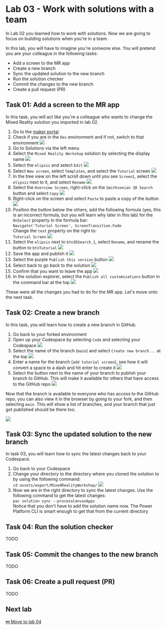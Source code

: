 # Lab 03 - Work with solutions with a team

In Lab 02 you learned how to work with solutions. Now we are going to focus on building solutions when you're in a team. 

In this lab, you will have to imagine you're someone else. You will pretend you are your colleague in the following tasks:

* Add a screen to the MR app
* Create a new branch
* Sync the updated solution to the new branch
* Run the solution checker
* Commit the changes to the new branch
* Create a pull request (PR)

## Task 01: Add a screen to the MR app

In this task, you will act like you're a colleague who wants to change the Mixed Reality solution you imported in lab 02. 

1. Go to the [maker portal](https://make.powerapps.com)
1. Check if you are in the `Dev` environment and if not, switch to that environment
        ![](./assets/check-environment-dev.png)
1. Go to Solutions via the left menu
1. Select the `Mixed Reality Workshop` solution by selecting the display name
        ![](./assets/add-screen-solution-open.png)
1. Select the `elipsis` and select `Edit`
        ![](./assets/add-screen-edit-app.png)
1. Select `New screen`, select `Templates`, and select the `Tutorial` screen
        ![](./assets/add-screen-add-new-screen.png)
1. In the tree view on the left scroll down until you see `Screen1`, select the `elipsis` next to it, and select `Rename`
        ![](./assets/add-screen-rename-new-screen.png)
1. Select the `Overview Screen`, right-click on the `Smithsonian 3D Search` button and select `Copy`
        ![](./assets/add-screen-rightclick-smiths3d-button.png)
1. Right-click on the screen and select `Paste` to paste a copy of the button
        ![](./assets/add-screen-rightclick-paste.png)
1. Position the button below the others, add the following formula (yes, this is an incorrect formula, but you will learn why later in this lab) for the `OnSelect` property in the formula bar:  
    `Navigate('Tutorial Screen', ScreenTransition.Fade`  
    Change the `text` property on the right to:  
    `Tutorial Screen`
        ![](./assets/add-screen-change-button-props.png)
1. Select the `elipsis` next to `btn3DSearch_1`, select `Rename`, and rename the button to `btnTutorial`
        ![](./assets/add-screen-rename-button.png)
1. Save the app and publish it
        ![](./assets/add-screen-save-publish.png)
1. Select the purple `Publish this version` button
        ![](./assets/add-screen-publish.png)
1. Select back to go back to the solution
        ![](./assets/add-screen-back.png)
1. Confirm that you want to leave the app
        ![](./assets/add-screen-leave-app.png)
1. In the solution explorer, select the `Publish all customizations` button in the command bar at the top
        ![](./assets/add-screen-publish-all.png)

These were all the changes you had to do for the MR app. Let's move onto the next task.

## Task 02: Create a new branch

In this task, you will learn how to create a new branch in GitHub. 

1. Go back to your forked environment
1. Open up your Codespace by selecting `Code` and selecting your Codespace
        ![](./assets/new-branch-open-codespace.png)
1. Select the name of the branch (`main`) and select `Create new branch...` at the top
        ![](./assets/new-branch-create-new-branch.png)
1. Enter a name for the branch (`add tutorial screen`), see how it will convert a space to a dash and hit enter to create it
        ![](./assets/new-branch-name-new-branch.png)
1. Select the button next to the name of your branch to publish your branch to GitHub. This will make it available for others that have access to the GitHub repo
        ![](./assets/new-branch-publish-branch.png)

Now that the branch is available to everyone who has access to the GitHub repo, you can also view it in the browser by going to your fork, and then selecting `main`. This will show a list of branches, and your branch that just got published should be there too.

![](./assets/new-branch-view-branch.png)

## Task 03: Sync the updated solution to the new branch

In task 03, you will learn how to sync the latest changes back to your Codespace. 

1. Go back to your Codespace
1. Change your directory to the directory where you cloned the solution to by using the following command:  
    `cd assets/export/MixedRealityWorkshop/`
    ![](./assets/sync-change-directory.png)
1. Now we are in the right directory to sync the latest changes. Use the following command to get the latest changes:  
    `pac solution sync --processCanvasApps`  
    Notice that you don't have to add the solution name now. The Power Platform CLI is smart enough to get that from the current directory


## Task 04: Run the solution checker

TODO

## Task 05: Commit the changes to the new branch

TODO

## Task 06: Create a pull request (PR)

TODO

## Next lab

[⏭️ Move to lab 04](../lab-04/README.md)
